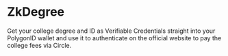 # ZkDegree

Get your college degree and ID as Verifiable Credentials straight into your PolygonID wallet and use it to authenticate on the official website to pay the college fees via Circle.